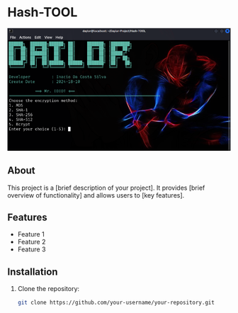 # Hash-TOOL

![Project Banner](daylor.png)

## About

This project is a [brief description of your project]. It provides [brief overview of functionality] and allows users to [key features].

## Features

- Feature 1
- Feature 2
- Feature 3

## Installation

1. Clone the repository:
   ```bash
   git clone https://github.com/your-username/your-repository.git
